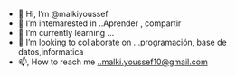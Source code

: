 - 👋 Hi, I’m @malkiyoussef
- 👀 I’m intemarested in ..Aprender , compartir
- 🌱 I’m currently learning ...
- 💞️ I’m looking to collaborate on ...programación, base de  datos,informatica
- 📫, How to reach me ..malki.youssef10@gmail.com

<!---
malkiyoussef/malkiyoussef is a ✨ special ✨ repository because its `README.md` (this file) appears on your GitHub profile.
You can click the Preview link to take a look at your changes.
--->
